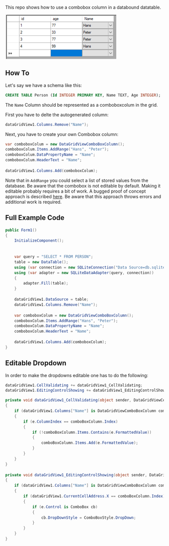 This repo shows how to use a combobox column in a databound datatable.

![img](./resources/datagrid.PNG)

## How To

Let's say we have a schema like this:

```SQL
CREATE TABLE Person (Id INTEGER PRIMARY KEY, Name TEXT, Age INTEGER);
```

The `Name` Column should be represented as a comboboxcolum in the grid.

First you have to delte the autogenerated column:

```C#
dataGridView1.Columns.Remove("Name");
```

Next, you have to create your own Combobox column:

```C#
var comboboxColum = new DataGridViewComboBoxColumn();
comboboxColum.Items.AddRange("Hans", "Peter");
comboboxColum.DataPropertyName = "Name";
comboboxColum.HeaderText = "Name";

dataGridView1.Columns.Add(comboboxColum);
```

Note that in `AddRange` you could select a list of stored values from the database. 
Be aware that the combobox is not editable by default. Making it editable probably requires a bit of work.
A bugged proof of concept approach is described [here](https://bettereducation.com.au/forum/it.aspx?g=posts&t=1905). Be aware that this approach throws errors and additional work is required.

## Full Example Code

```C#
public Form1()
{
    InitializeComponent();


    var query = "SELECT * FROM PERSON";
    table = new DataTable();
    using (var connection = new SQLiteConnection("Data Source=db.sqlite"))
    using (var adapter = new SQLiteDataAdapter(query, connection))
    {
        adapter.Fill(table);
    }

    dataGridView1.DataSource = table;
    dataGridView1.Columns.Remove("Name");

    var comboboxColum = new DataGridViewComboBoxColumn();
    comboboxColum.Items.AddRange("Hans", "Peter");
    comboboxColum.DataPropertyName = "Name";
    comboboxColum.HeaderText = "Name";

    dataGridView1.Columns.Add(comboboxColum);
}
```

## Editable Dropdown

In order to make the dropdowns editable one has to do the following:

```C#
dataGridView1.CellValidating += dataGridView1_CellValidating;
dataGridView1.EditingControlShowing += dataGridView1_EditingControlShowing;
```
```C#
private void dataGridView1_CellValidating(object sender, DataGridViewCellValidatingEventArgs e)
{
    if (dataGridView1.Columns["Name"] is DataGridViewComboBoxColumn comboBoxColumn)
    {
        if (e.ColumnIndex == comboBoxColumn.Index)
        {
            if (!comboBoxColumn.Items.Contains(e.FormattedValue))
            {
                comboBoxColumn.Items.Add(e.FormattedValue);
            }
        }
    }
}

private void dataGridView1_EditingControlShowing(object sender, DataGridViewEditingControlShowingEventArgs e)
{
    if (dataGridView1.Columns["Name"] is DataGridViewComboBoxColumn comboBoxColumn)
    {
        if (dataGridView1.CurrentCellAddress.X == comboBoxColumn.Index)
        {
            if (e.Control is ComboBox cb)
            {
                cb.DropDownStyle = ComboBoxStyle.DropDown;
            }
        }
    }
}
```